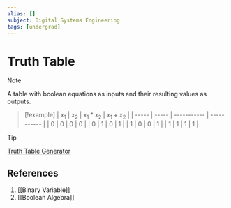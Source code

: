 ```yaml
---
alias: []
subject: Digital Systems Engineering
tags: [undergrad]
---
```

# Truth Table

> [!note]
> A table with boolean equations as inputs and their resulting values as outputs.

> [!example]
> | $x_1$ | $x_2$ | $x_1 * x_2$ | $x_1 + x_2$ |
> | ----- | ----- | ----------- | ----------- |
> | 0     | 0     | 0           | 0           |
> | 0     | 1     | 0           | 1           |
> | 1     | 0     | 0           | 1           |
> | 1     | 1     | 1           | 1            |

> [!tip]
> [Truth Table Generator](https://web.stanford.edu/class/cs103/tools/truth-table-tool/)

## References
1. [[Binary Variable]]
2. [[Boolean Algebra]]
